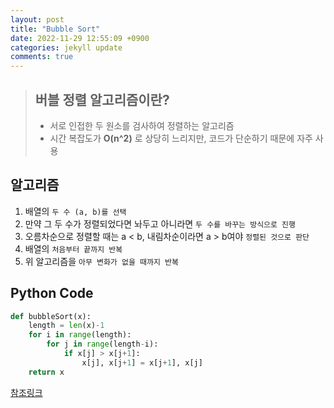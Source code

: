 ```yaml
---
layout: post
title: "Bubble Sort"
date: 2022-11-29 12:55:09 +0900
categories: jekyll update
comments: true
---
```


>## 버블 정렬 알고리즘이란?
>
>- 서로 인접한 두 원소를 검사하여 정렬하는 알고리즘 
>- 시간 복잡도가 __O(n^2)__ 로 상당히 느리지만, 코드가 단순하기 때문에 자주 사용



## 알고리즘
1. 배열의 ``두 수 (a, b)를 선택``
2. 만약 그 두 수가 정렬되었다면 놔두고 아니라면 ``두 수를 바꾸는 방식으로 진행``
3. 오름차순으로 정렬할 때는 a < b, 내림차순이라면 a > b여야 ``정렬된 것으로 판단``
4. 배열의 ``처음부터 끝까지 반복``
5. 위 알고리즘을 ``아무 변화가 없을 때까지 반복``



## Python Code
```python
def bubbleSort(x):
	length = len(x)-1
	for i in range(length):
		for j in range(length-i):
			if x[j] > x[j+1]:
				x[j], x[j+1] = x[j+1], x[j]
	return x
```

[참조링크](https://ko.wikipedia.org/wiki/%EB%B2%84%EB%B8%94_%EC%A0%95%EB%A0%AC)
